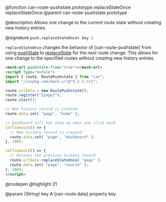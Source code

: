 @function can-route-pushstate.prototype.replaceStateOnce replaceStateOnce
@parent can-route-pushstate.prototype

@description Allows one change to the current route state without creating new history entries.

@signature `push.replaceStateOnce( key )`

  `replaceStateOnce` changes the behavior of [can-route-pushstate] from using [pushState](https://developer.mozilla.org/en-US/docs/Web/API/History_API#The_pushState()_method) to [replaceState](https://developer.mozilla.org/en-US/docs/Web/API/History_API#The_replaceState()_method) for the _next_ route change. This allows for one change to the specified routes without creating new history entries.

  ```html
  <mock-url pushstate:from="true"></mock-url>
  <script type="module">
  import { route, RoutePushstate } from "can";
  import "//unpkg.com/mock-url@^5.1.1-rc1";

  route.urlData = new RoutePushstate();
  route.register("{page}");
  route.start();

  // New history record is created
  route.data.set( "page", "home" ); 

  // Dashboard will not show up when you click back
  setTimeout(() => {
    // New history record is created
    route.data.set( "page", "dashboard" );
  }, 100);

  setTimeout(() => {
    // Mutates the previous history record
    route.urlData.replaceStateOnce( "page" );
    route.data.set( "page", "search" );
  }, 200);
  </script>
  ```
  @codepen
  @highlight 21

  @param {String} key A [can-route.data] property key.